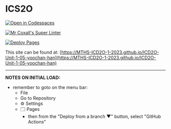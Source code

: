 # ICS2O

[![Open in Codespaces](https://classroom.github.com/assets/launch-codespace-7f7980b617ed060a017424585567c406b6ee15c891e84e1186181d67ecf80aa0.svg)](https://classroom.github.com/open-in-codespaces?assignment_repo_id=13992600)

[![Mr Coxall's Super Linter](https://github.com/MTHS-ICD2O-1-2023/ICD2O-Unit-1-05-yoochan-han/workflows/Mr%20Coxall's%20Super%20Linter/badge.svg)](https://github.com/MTHS-ICD2O-1-2023/ICD2O-Unit-1-05-yoochan-han/actions)

[![Deploy Pages](https://github.com/MTHS-ICD2O-1-2023/ICD2O-Unit-1-05-yoochan-han/workflows/Deploy%20Pages/badge.svg)](https://github.com/MTHS-ICD2O-1-2023/ICD2O-Unit-1-05-yoochan-han/actions)

This site can be found at: [https://MTHS-ICD2O-1-2023.github.io/ICD2O-Unit-1-05-yoochan-han](https://MTHS-ICD2O-1-2023.github.io/ICD2O-Unit-1-05-yoochan-han)

---

**NOTES ON INITIAL LOAD:**
- remember to goto on the menu bar:
  - File
  - Go to Repository
  - ⚙ Settings
  - 🗔 Pages
    - then from the "Deploy from a branch ▼" button, select "GitHub Actions"
